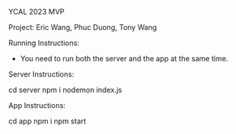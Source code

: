 YCAL 2023 MVP

Project: Eric Wang, Phuc Duong, Tony Wang

Running Instructions:

- You need to run both the server and the app at the same time.

Server Instructions:

cd server
npm i
nodemon index.js

App Instructions:

cd app
npm i
npm start

